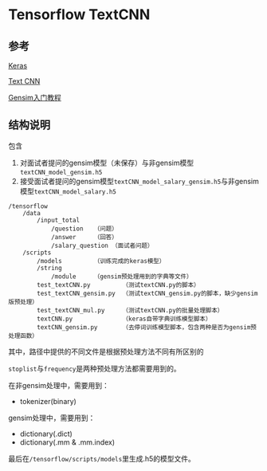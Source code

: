 # Tensorflow TextCNN

## 参考

[Keras](https://morvanzhou.github.io/tutorials/machine-learning/keras/)

[Text CNN](http://www.tensorflownews.com/2018/04/06/%E4%BD%BF%E7%94%A8keras%E8%BF%9B%E8%A1%8C%E6%B7%B1%E5%BA%A6%E5%AD%A6%E4%B9%A0%EF%BC%9A%EF%BC%88%E4%B8%89%EF%BC%89%E4%BD%BF%E7%94%A8text-cnn%E5%A4%84%E7%90%86%E8%87%AA%E7%84%B6%E8%AF%AD%E8%A8%80/)

[Gensim入门教程](http://www.cnblogs.com/iloveai/p/gensim_tutorial.html)

## 结构说明

包含
1. 对面试者提问的gensim模型（未保存）与非gensim模型`textCNN_model_gensim.h5`
2. 接受面试者提问的gensim模型`textCNN_model_salary_gensim.h5`与非gensim模型`textCNN_model_salary.h5`

```
/tensorflow
	/data
		/input_total
			/question 	（问题）
			/answer		（回答）
			/salary_question （面试者问题）
	/scripts
		/models			（训练完成的keras模型）
		/string
			/module		（gensim预处理用到的字典等文件）
		test_textCNN.py 		（测试textCNN.py的脚本）
		test_textCNN_gensim.py 	（测试textCNN_gensim.py的脚本，缺少gensim版预处理）
		test_textCNN_mul.py 	（测试textCNN.py的批量处理脚本）
		textCNN.py 				（keras自带字典训练模型脚本）
		textCNN_gensim.py 		（去停词训练模型脚本，包含两种是否为gensim预处理函数）
```

其中，路径中提供的不同文件是根据预处理方法不同有所区别的

`stoplist`与`frequency`是两种预处理方法都需要用到的。

在非gensim处理中，需要用到：
- tokenizer(binary)

gensim处理中，需要用到：
- dictionary(.dict)
- dictionary(.mm & .mm.index)

最后在`/tensorflow/scripts/models`里生成.h5的模型文件。
